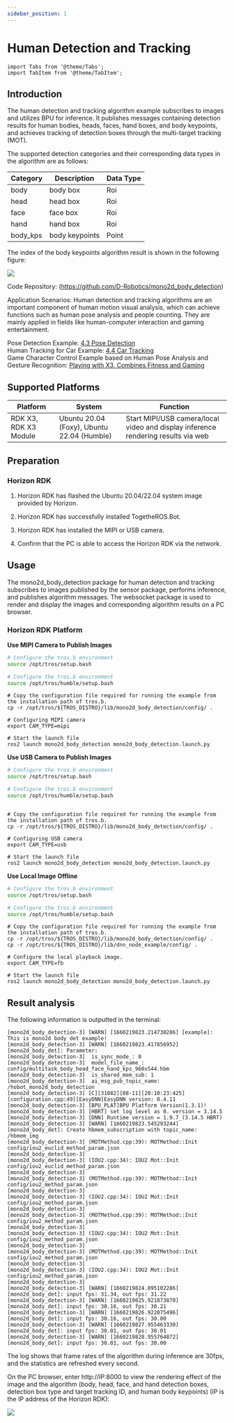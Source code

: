 ```yaml
---
sidebar_position: 1
---
```

# Human Detection and Tracking


```mdx-code-block
import Tabs from '@theme/Tabs';
import TabItem from '@theme/TabItem';
```

## Introduction

The human detection and tracking algorithm example subscribes to images and utilizes BPU for inference. It publishes messages containing detection results for human bodies, heads, faces, hand boxes, and body keypoints, and achieves tracking of detection boxes through the multi-target tracking (MOT).

The supported detection categories and their corresponding data types in the algorithm are as follows:

| Category  | Description     | Data Type |
| --------- | --------------- | --------- |
| body      | body box        | Roi       |
| head      | head box        | Roi       |
| face      | face box        | Roi       |
| hand      | hand box        | Roi       |
| body_kps  | body keypoints | Point     |

The index of the body keypoints algorithm result is shown in the following figure:

![](/../static/img/05_Robot_development/03_boxs/function/image/box_adv/kps_index.jpeg)


Code Repository:  (https://github.com/D-Robotics/mono2d_body_detection)

Application Scenarios: Human detection and tracking algorithms are an important component of human motion visual analysis, which can achieve functions such as human pose analysis and people counting. They are mainly applied in fields like human-computer interaction and gaming entertainment.

Pose Detection Example: [4.3 Pose Detection](../../apps/fall_detection)    
Human Tracking for Car Example: [4.4 Car Tracking](../../apps/car_tracking)  
Game Character Control Example based on Human Pose Analysis and Gesture Recognition: [Playing with X3, Combines Fitness and Gaming](https://developer.horizon.cc/forumDetail/112555512834430487)

## Supported Platforms

| Platform                            | System | Function                                     |
| ----------------------------------- | -------------- | -------------------------------------------------------- |
| RDK X3, RDK X3 Module | Ubuntu 20.04 (Foxy), Ubuntu 22.04 (Humble) | Start MIPI/USB camera/local video and display inference rendering results via web      |

## Preparation

### Horizon RDK

1. Horizon RDK has flashed the  Ubuntu 20.04/22.04 system image provided by Horizon.

2. Horizon RDK has successfully installed TogetheROS.Bot.

3. Horizon RDK has installed the MIPI or USB camera.

4. Confirm that the PC is able to access the Horizon RDK via the network.

## Usage

The mono2d_body_detection package for human detection and tracking subscribes to images published by the sensor package, performs inference, and publishes algorithm messages. The websocket package is used to render and display the images and corresponding algorithm results on a PC browser.

### Horizon RDK Platform

**Use MIPI Camera to Publish Images**

<Tabs groupId="tros-distro">
<TabItem value="foxy" label="Foxy">

```bash
# Configure the tros.b environment
source /opt/tros/setup.bash
```

</TabItem>

<TabItem value="humble" label="Humble">

```bash
# Configure the tros.b environment
source /opt/tros/humble/setup.bash
```

</TabItem>

</Tabs>

```shell
# Copy the configuration file required for running the example from the installation path of tros.b.
cp -r /opt/tros/${TROS_DISTRO}/lib/mono2d_body_detection/config/ .

# Configuring MIPI camera
export CAM_TYPE=mipi

# Start the launch file
ros2 launch mono2d_body_detection mono2d_body_detection.launch.py
```

**Use USB Camera to Publish Images**

<Tabs groupId="tros-distro">
<TabItem value="foxy" label="Foxy">

```bash
# Configure the tros.b environment
source /opt/tros/setup.bash
```

</TabItem>

<TabItem value="humble" label="Humble">

```bash
# Configure the tros.b environment
source /opt/tros/humble/setup.bash
```

</TabItem>

</Tabs>

```shell

# Copy the configuration file required for running the example from the installation path of tros.b.
cp -r /opt/tros/${TROS_DISTRO}/lib/mono2d_body_detection/config/ .

# Configuring USB camera
export CAM_TYPE=usb

# Start the launch file
ros2 launch mono2d_body_detection mono2d_body_detection.launch.py
```

**Use Local Image Offline**

<Tabs groupId="tros-distro">
<TabItem value="foxy" label="Foxy">

```bash
# Configure the tros.b environment
source /opt/tros/setup.bash
```

</TabItem>

<TabItem value="humble" label="Humble">

```bash
# Configure the tros.b environment
source /opt/tros/humble/setup.bash
```

</TabItem>

</Tabs>

```shell
# Copy the configuration file required for running the example from the installation path of tros.b.
cp -r /opt/tros/${TROS_DISTRO}/lib/mono2d_body_detection/config/ .
cp -r /opt/tros/${TROS_DISTRO}/lib/dnn_node_example/config/ .

# Configure the local playback image.
export CAM_TYPE=fb

# Start the launch file
ros2 launch mono2d_body_detection mono2d_body_detection.launch.py
```

## Result analysis

The following information is outputted in the terminal:

```shell
[mono2d_body_detection-3] [WARN] [1660219823.214730286] [example]: This is mono2d body det example!
[mono2d_body_detection-3] [WARN] [1660219823.417856952] [mono2d_body_det]: Parameter:
[mono2d_body_detection-3]  is_sync_mode_: 0
[mono2d_body_detection-3]  model_file_name_: config/multitask_body_head_face_hand_kps_960x544.hbm
[mono2d_body_detection-3]  is_shared_mem_sub: 1
[mono2d_body_detection-3]  ai_msg_pub_topic_name: /hobot_mono2d_body_detection
[mono2d_body_detection-3] [C][31082][08-11][20:10:23:425][configuration.cpp:49][EasyDNN]EasyDNN version: 0.4.11
[mono2d_body_detection-3] [BPU_PLAT]BPU Platform Version(1.3.1)!
[mono2d_body_detection-3] [HBRT] set log level as 0. version = 3.14.5
[mono2d_body_detection-3] [DNN] Runtime version = 1.9.7_(3.14.5 HBRT)
[mono2d_body_detection-3] [WARN] [1660219823.545293244] [mono2d_body_det]: Create hbmem_subscription with topic_name: /hbmem_img
[mono2d_body_detection-3] (MOTMethod.cpp:39): MOTMethod::Init config/iou2_euclid_method_param.json
[mono2d_body_detection-3] 
[mono2d_body_detection-3] (IOU2.cpp:34): IOU2 Mot::Init config/iou2_euclid_method_param.json
[mono2d_body_detection-3] 
[mono2d_body_detection-3] (MOTMethod.cpp:39): MOTMethod::Init config/iou2_method_param.json
[mono2d_body_detection-3] 
[mono2d_body_detection-3] (IOU2.cpp:34): IOU2 Mot::Init config/iou2_method_param.json
[mono2d_body_detection-3] 
[mono2d_body_detection-3] (MOTMethod.cpp:39): MOTMethod::Init config/iou2_method_param.json
[mono2d_body_detection-3] 
[mono2d_body_detection-3] (IOU2.cpp:34): IOU2 Mot::Init config/iou2_method_param.json
[mono2d_body_detection-3] 
[mono2d_body_detection-3] (MOTMethod.cpp:39): MOTMethod::Init config/iou2_method_param.json
[mono2d_body_detection-3] 
[mono2d_body_detection-3] (IOU2.cpp:34): IOU2 Mot::Init config/iou2_method_param.json
[mono2d_body_detection-3] 
[mono2d_body_detection-3] [WARN] [1660219824.895102286] [mono2d_body_det]: input fps: 31.34, out fps: 31.22
[mono2d_body_detection-3] [WARN] [1660219825.921873870] [mono2d_body_det]: input fps: 30.16, out fps: 30.21
[mono2d_body_detection-3] [WARN] [1660219826.922075496] [mono2d_body_det]: input fps: 30.16, out fps: 30.00
[mono2d_body_detection-3] [WARN] [1660219827.955463330] [mono2d_body_det]: input fps: 30.01, out fps: 30.01
[mono2d_body_detection-3] [WARN] [1660219828.955764872] [mono2d_body_det]: input fps: 30.01, out fps: 30.00
```

The log shows that frame rates of the algorithm during inference are 30fps, and the statistics are refreshed every second.

On the PC browser, enter http://IP:8000 to view the rendering effect of the image and the algorithm (body, head, face, and hand detection boxes, detection box type and target tracking ID, and human body keypoints) (IP is the IP address of the Horizon RDK):

![](/../static/img/05_Robot_development/03_boxs/function/image/box_adv/body_render.jpeg)